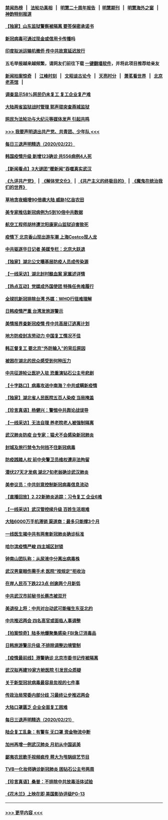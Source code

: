 #### [禁闻热榜](热点新闻.md?=0)  &nbsp;&nbsp;|&nbsp;&nbsp; [法轮功真相](https://github.com/gfw-breaker/truth/blob/master/README.md?=0) &nbsp;&nbsp;|&nbsp;&nbsp; [明慧二十周年报告](https://github.com/gfw-breaker/mh-reports/blob/master/README.md?=0) &nbsp;&nbsp;|&nbsp;&nbsp;[明慧期刊](https://github.com/gfw-breaker/mh-qikan) &nbsp;&nbsp;|&nbsp;&nbsp; [明慧海外之窗](https://github.com/gfw-breaker/mh-news/blob/master/README.md?=0) &nbsp;&nbsp;|&nbsp;&nbsp; [神韵特别报道](https://github.com/gfw-breaker/mh-news/blob/master/shenyun.md?=0)
#### [【独家】山东监狱警察被隔离 要签保密承诺书](../pages/nsc413/n11889454.md?t=02232001) 
#### [新冠病毒可通过现金或信用卡传播吗](../pages/nsc413/n11886629.md?t=02232001) 
#### [印度拟派运输机撤侨 传中共故意延迟放行](../pages/nsc413/n11889362.md?t=02232001) 
#### 五毛举报越来越频繁，请网友们前往下载 [一键翻墙软件](https://github.com/gfw-breaker/ssr-accounts)，并将此项目推荐给亲友
#### [新闻拍案惊奇](https://github.com/gfw-breaker/banned-news/blob/master/pages/link4.md) &nbsp;&nbsp;|&nbsp;&nbsp; [江峰时刻](https://github.com/gfw-breaker/banned-news/blob/master/pages/link4.md) &nbsp;&nbsp;|&nbsp;&nbsp; [文昭谈古论今](https://github.com/gfw-breaker/banned-news/blob/master/pages/link4.md) &nbsp;&nbsp;|&nbsp;&nbsp; [天亮时分](https://github.com/gfw-breaker/banned-news/blob/master/pages/link4.md) &nbsp;&nbsp;|&nbsp;&nbsp; [萧茗看世界](https://github.com/gfw-breaker/banned-news/blob/master/pages/link4.md) &nbsp;&nbsp;|&nbsp;&nbsp; [北京老茶馆](https://github.com/gfw-breaker/banned-news/blob/master/pages/link4.md) &nbsp;&nbsp;|&nbsp;&nbsp; 
#### [调查显示58%网民仍未复工 复工企业复产难](../pages/nsc413/n11888866.md?t=02232001) 
#### [大陆两省监狱战时管理 郭声琨突查燕城监狱](../pages/nsc413/n11889113.md?t=02232001) 
#### [网民为法轮功与大纪元等媒体发声 引起共鸣](../pages/nsc413/n11889143.md?t=02232001) 
#### [>>> 我要声明退出共产党、共青团、少年队 <<<](https://github.com/begood0513/goodnews/blob/master/quit/letter.md) 
#### [每日三退声明精选（2020/02/22）](../pages/nsc413/n11889489.md?t=02232001) 
#### [韩国疫情升级 新增123确诊 共556病例4人死](../pages/nsc413/n11888882.md?t=02232001) 
#### [【新闻看点】3大谜团“暖新闻”吞噬真实武汉](../pages/nsc413/n11888400.md?t=02232001) 
#### [《九评共产党》](https://github.com/begood0513/9ping.md/blob/master/README.md) &nbsp;|&nbsp; [《解体党文化》](../../../../jtdwh.md/blob/master/README.md)  &nbsp;|&nbsp; [《共产主义的终极目的》](../../../../gczydzjmd.md/blob/master/README.md) &nbsp;|&nbsp; [《魔鬼在统治我们的世界》](../../../../mgztzwmdsj.md/blob/master/README.md) 
#### [草地贪夜蛾增90倍袭大陆 威胁1亿亩农田](../pages/nsc413/n11888493.md?t=02232001) 
#### [美专家推估新冠病例为5到10倍中共数据](../pages/nsc413/n11884404.md?t=02232001) 
#### [航空工程师胡林遭沈阳康家山监狱迫害致死](../pages/nsc413/n11888407.md?t=02232001) 
#### [疫情下 北京香山现出游车潮 上海Costco现人龙](../pages/nsc413/n11888399.md?t=02232001) 
#### [中共驱逐华日记者 美媒专栏：北京大跃退](../pages/nsc413/n11888453.md?t=02232001) 
#### [【独家】湖北公文曝基层防疫人员成传染源](../pages/nsc413/n11887125.md?t=02232001) 
#### [【一线采访】湖北封村酿血案 家属述详情](../pages/nsc413/n11888368.md?t=02232001) 
#### [【热点互动】党媒成外国使团 特殊任务难履行](../pages/nsc413/n11888306.md?t=02232001) 
#### [全球抗新冠排除台湾 外媒：WHO行径难理解](../pages/nsc413/n11888248.md?t=02232001) 
#### [日韩疫情严重 台湾发旅游警示](../pages/nsc413/n11888371.md?t=02232001) 
#### [美情报界查新冠疫情 传中共高层订逃离计划](../pages/nsc413/n11888161.md?t=02232001) 
#### [地方防疫封冻劳动力 中国复工情况不佳](../pages/nsc413/n11888213.md?t=02232001) 
#### [韩正督复工 要北京“外防输入”的背后原因](../pages/nsc413/n11888026.md?t=02232001) 
#### [被困在湖北的民众感受到何种压力](../pages/nsc413/n11888263.md?t=02232001) 
#### [中共征游轮让医护入驻 恐重演钻石公主号悲剧](../pages/nsc413/n11888077.md?t=02232001) 
#### [【十字路口】病毒攻进中南海？中共或瞒新疫情](../pages/nsc413/n11887894.md?t=02232001) 
#### [【独家】湖北省人民医院五百人染疫 当局掩盖](../pages/nsc413/n11888080.md?t=02232001) 
#### [【珍言真语】杨健兴：警惕中共舆论战误导](../pages/nsc413/n11888131.md?t=02232001) 
#### [【一线采访】无法自理 养老院老人被强制隔离](../pages/nsc413/n11887954.md?t=02232001) 
#### [武汉肺炎防疫 台专家：猫犬不会感染新冠肺炎](../pages/nsc413/n11888041.md?t=02232001) 
#### [封城及旅行禁令为何挡不住新冠病毒](../pages/nsc413/n11888067.md?t=02232001) 
#### [防疫践踏人权 前中央警卫员维权遭非法拘留](../pages/nsc413/n11887653.md?t=02232001) 
#### [潜伏27天才发病 湖北7旬老翁确诊武汉肺炎](../pages/nsc413/n11887996.md?t=02232001) 
#### [美参议员：中共刻意控制新冠病毒信息流动](../pages/nsc413/n11887949.md?t=02232001) 
#### [【直播回放】2.22新肺炎追踪：习令复工 企业6难](../pages/nsc413/n11887888.md?t=02232001) 
#### [【一线采访】武汉管控续升级 百姓生活艰难](../pages/nsc413/n11886970.md?t=02232001) 
#### [大陆6000万手机滞销 渠道商：最多只能撑3个月](../pages/nsc413/n11887539.md?t=02232001) 
#### [一线医生揭中共有两套新冠肺炎确诊标准](../pages/nsc413/n11887560.md?t=02232001) 
#### [哈尔滨疫情严峻 四主城区封锁](../pages/nsc413/n11887651.md?t=02232001) 
#### [钟南山团队称：从尿液中分离出病毒株](../pages/nsc413/n11887606.md?t=02232001) 
#### [武汉男童眼伤需手术 医院“按规定”拒收治](../pages/nsc413/n11887444.md?t=02232001) 
#### [在岸人民币下跌223点 创逾两个月新低](../pages/nsc413/n11887245.md?t=02232001) 
#### [中共武汉市前秘书长蔡杰被双开](../pages/nsc413/n11887385.md?t=02232001) 
#### [美退役上将：中共对台动武可能催生东亚北约](../pages/nsc413/n11887392.md?t=02232001) 
#### [中共推迟两会 四名高官或面临人事调整](../pages/nsc413/n11887347.md?t=02232001) 
#### [【拍案惊奇】陆多地爆聚集感染 FBI急订消毒品](../pages/nsc413/n11887149.md?t=02232001) 
#### [日韩旅游警示升级 不排除调整边境管制](../pages/nsc413/n11887156.md?t=02232001) 
#### [【疫情最前线】港警确诊 北京市委书记传被隔离](../pages/nsc413/n11886872.md?t=02232001) 
#### [武汉拟再建19家方舱医院 引发民众质疑](../pages/nsc413/n11887106.md?t=02232001) 
#### [关于新型冠状病毒最容易忽视的七件事](../pages/nsc413/n11886753.md?t=02232001) 
#### [传政治局常委内部分歧 习最终让步推迟两会](../pages/nsc413/n11887071.md?t=02232001) 
#### [大陆口罩匮乏 企业全面复工困难](../pages/nsc413/n11885241.md?t=02232001) 
#### [每日三退声明精选（2020/02/21）](../pages/nsc413/n11887119.md?t=02232001) 
#### [陆企复工乱象：有警车 无口罩 资金物流中断](../pages/nsc413/n11886914.md?t=02232001) 
#### [加州再增一例武汉肺炎 月初从中国返美](../pages/nsc413/n11886929.md?t=02232001) 
#### [鄙夷农民歌手视频疯传 蒋大为甩锅综艺节目](../pages/nsc413/n11886556.md?t=02232001) 
#### [TVB一化妆师确诊新冠肺炎 困钻石公主号两周](../pages/nsc413/n11884255.md?t=02232001) 
#### [【珍言真语】桑普：不排除中共放毒活体试验](../pages/nsc413/n11886832.md?t=02232001) 
#### [《花木兰》上映在即 美国影协评级PG-13](../pages/nsc413/n11884340.md?t=02232001) 

----
#### [ >>> 更早内容 <<< ](../indexes/nsc413-earlier.md)
